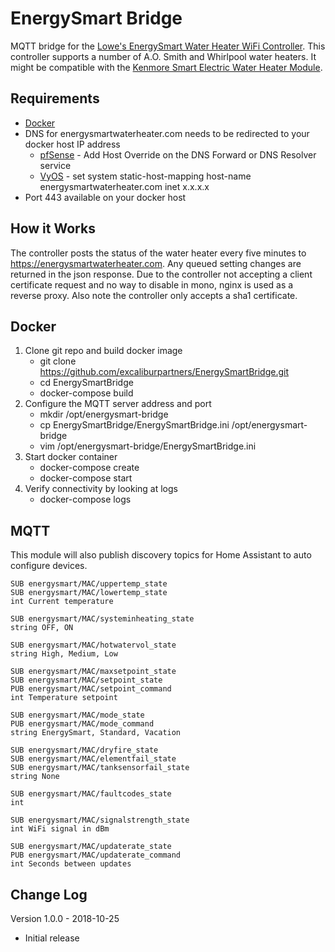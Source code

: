 # EnergySmart Bridge
MQTT bridge for the [Lowe's EnergySmart Water Heater WiFi Controller](https://www.lowes.com/pd/EnergySmart-Electric-Plastic-Water-Heater-Controller/50292493). This controller supports a number of A.O. Smith and Whirlpool water heaters. It might be compatible with the [Kenmore Smart Electric Water Heater Module](https://www.sears.com/kenmore-smart-water-heater-module/p-04258000000P).

## Requirements
- [Docker](https://www.docker.com/)
- DNS for energysmartwaterheater.com needs to be redirected to your docker host IP address
	- [pfSense](https://www.pfsense.org/) - Add Host Override on the DNS Forward or DNS Resolver service
	- [VyOS](https://vyos.io/) - set system static-host-mapping host-name energysmartwaterheater.com inet x.x.x.x
- Port 443 available on your docker host

## How it Works
The controller posts the status of the water heater every five minutes to https://energysmartwaterheater.com. Any queued setting changes are returned in the json response. Due to the controller not accepting a client certificate request and no way to disable in mono, nginx is used as a reverse proxy. Also note the controller only accepts a sha1 certificate.

## Docker
1. Clone git repo and build docker image
	- git clone https://github.com/excaliburpartners/EnergySmartBridge.git
	- cd EnergySmartBridge
	- docker-compose build
2. Configure the MQTT server address and port 
	- mkdir /opt/energysmart-bridge
	- cp EnergySmartBridge/EnergySmartBridge.ini /opt/energysmart-bridge
	- vim /opt/energysmart-bridge/EnergySmartBridge.ini
3. Start docker container
    - docker-compose create
	- docker-compose start
4. Verify connectivity by looking at logs
	- docker-compose logs

## MQTT
This module will also publish discovery topics for Home Assistant to auto configure devices.

```
SUB energysmart/MAC/uppertemp_state 
SUB energysmart/MAC/lowertemp_state 
int Current temperature 

SUB energysmart/MAC/systeminheating_state 
string OFF, ON

SUB energysmart/MAC/hotwatervol_state 
string High, Medium, Low

SUB energysmart/MAC/maxsetpoint_state 
SUB energysmart/MAC/setpoint_state  
PUB energysmart/MAC/setpoint_command    
int Temperature setpoint

SUB energysmart/MAC/mode_state  
PUB energysmart/MAC/mode_command  
string EnergySmart, Standard, Vacation

SUB energysmart/MAC/dryfire_state 
SUB energysmart/MAC/elementfail_state 
SUB energysmart/MAC/tanksensorfail_state 
string None

SUB energysmart/MAC/faultcodes_state
int

SUB energysmart/MAC/signalstrength_state 
int WiFi signal in dBm

SUB energysmart/MAC/updaterate_state 
PUB energysmart/MAC/updaterate_command
int Seconds between updates
```

## Change Log
Version 1.0.0 - 2018-10-25
- Initial release
